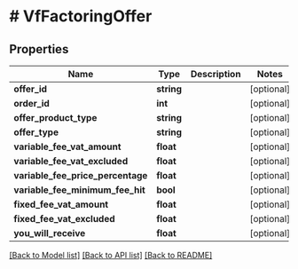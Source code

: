 # # VfFactoringOffer

## Properties

Name | Type | Description | Notes
------------ | ------------- | ------------- | -------------
**offer_id** | **string** |  | [optional]
**order_id** | **int** |  | [optional]
**offer_product_type** | **string** |  | [optional]
**offer_type** | **string** |  | [optional]
**variable_fee_vat_amount** | **float** |  | [optional]
**variable_fee_vat_excluded** | **float** |  | [optional]
**variable_fee_price_percentage** | **float** |  | [optional]
**variable_fee_minimum_fee_hit** | **bool** |  | [optional]
**fixed_fee_vat_amount** | **float** |  | [optional]
**fixed_fee_vat_excluded** | **float** |  | [optional]
**you_will_receive** | **float** |  | [optional]

[[Back to Model list]](../../README.md#models) [[Back to API list]](../../README.md#endpoints) [[Back to README]](../../README.md)
